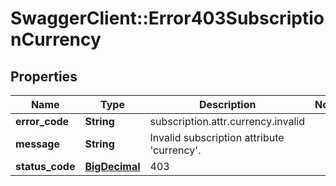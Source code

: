 # SwaggerClient::Error403SubscriptionCurrency

## Properties
Name | Type | Description | Notes
------------ | ------------- | ------------- | -------------
**error_code** | **String** | subscription.attr.currency.invalid | 
**message** | **String** | Invalid subscription attribute &#x27;currency&#x27;. | 
**status_code** | [**BigDecimal**](BigDecimal.md) | 403 | 

